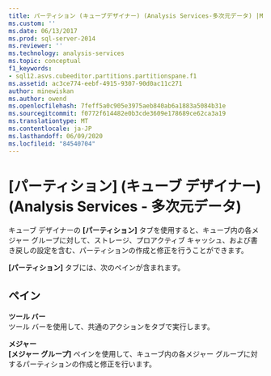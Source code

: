 ```yaml
---
title: パーティション (キューブデザイナー) (Analysis Services-多次元データ) |Microsoft Docs
ms.custom: ''
ms.date: 06/13/2017
ms.prod: sql-server-2014
ms.reviewer: ''
ms.technology: analysis-services
ms.topic: conceptual
f1_keywords:
- sql12.asvs.cubeeditor.partitions.partitionspane.f1
ms.assetid: ac3ce774-eebf-4915-9307-90d0ac11c271
author: minewiskan
ms.author: owend
ms.openlocfilehash: 7feff5a0c905e3975aeb840ab6a1883a5084b31e
ms.sourcegitcommit: f0772f614482e0b3cde3609e178689ce62ca3a19
ms.translationtype: MT
ms.contentlocale: ja-JP
ms.lasthandoff: 06/09/2020
ms.locfileid: "84540704"
---
```

# <a name="partitions-cube-designer-analysis-services---multidimensional-data"></a>[パーティション] (キューブ デザイナー) (Analysis Services - 多次元データ)
  キューブ デザイナーの **[パーティション]** タブを使用すると、キューブ内の各メジャー グループに対して、ストレージ、プロアクティブ キャッシュ、および書き戻しの設定を含む、パーティションの作成と修正を行うことができます。  
  
 **[パーティション]** タブには、次のペインが含まれます。  
  
## <a name="panes"></a>ペイン  
 **ツール バー**  
 ツール バーを使用して、共通のアクションをタブで実行します。  
  
 **メジャー**  
 **[メジャー グループ]** ペインを使用して、キューブ内の各メジャー グループに対するパーティションの作成と修正を行います。  
  
  
